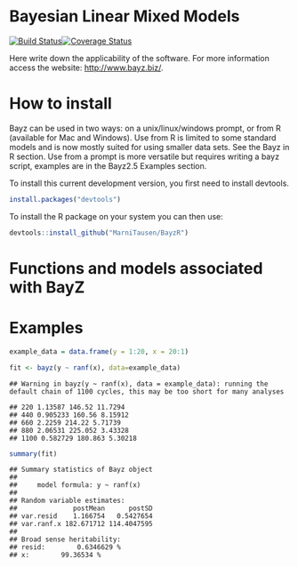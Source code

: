 Bayesian Linear Mixed Models
============================

[![Build Status](https://travis-ci.org/MarniTausen/BayzR.svg?branch=master)](https://travis-ci.org/MarniTausen/BayzR)[![Coverage Status](https://coveralls.io/repos/github/MarniTausen/BayzR/badge.svg?branch=master)](https://coveralls.io/github/MarniTausen/BayzR?branch=master)

Here write down the applicability of the software. For more information access the website: <http://www.bayz.biz/>.

How to install
==============

Bayz can be used in two ways: on a unix/linux/windows prompt, or from R (available for Mac and Windows). Use from R is limited to some standard models and is now mostly suited for using smaller data sets. See the Bayz in R section. Use from a prompt is more versatile but requires writing a bayz script, examples are in the Bayz2.5 Examples section.

To install this current development version, you first need to install devtools.

``` r
install.packages("devtools")
```

To install the R package on your system you can then use:

``` r
devtools::install_github("MarniTausen/BayzR")
```

Functions and models associated with BayZ
=========================================

Examples
========

``` r
example_data = data.frame(y = 1:20, x = 20:1)

fit <- bayz(y ~ ranf(x), data=example_data)
```

    ## Warning in bayz(y ~ ranf(x), data = example_data): running the default chain of 1100 cycles, this may be too short for many analyses

    ## 220 1.13587 146.52 11.7294 
    ## 440 0.905233 160.56 8.15912 
    ## 660 2.2259 214.22 5.71739 
    ## 880 2.06531 225.052 3.43328 
    ## 1100 0.582729 180.863 5.30218

``` r
summary(fit)
```

    ## Summary statistics of Bayz object
    ## 
    ##     model formula: y ~ ranf(x) 
    ## 
    ## Random variable estimates:
    ##              postMean      postSD
    ## var.resid    1.166754   0.5427654
    ## var.ranf.x 182.671712 114.4047595
    ## 
    ## Broad sense heritability:
    ## resid:        0.6346629 %
    ## x:        99.36534 %
